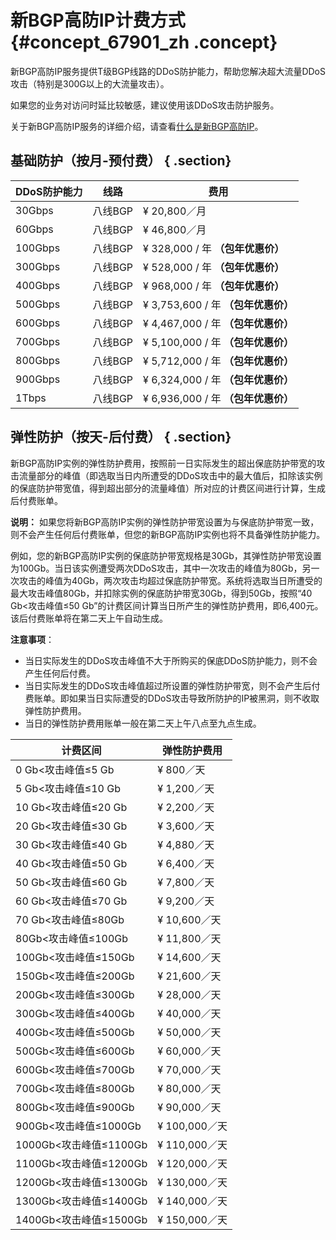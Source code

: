 # 新BGP高防IP计费方式 {#concept_67901_zh .concept}

新BGP高防IP服务提供T级BGP线路的DDoS防护能力，帮助您解决超大流量DDoS攻击（特别是300G以上的大流量攻击）。

如果您的业务对访问时延比较敏感，建议使用该DDoS攻击防护服务。

关于新BGP高防IP服务的详细介绍，请查看[什么是新BGP高防IP](cn.zh-CN/新BGP高防IP/产品简介/什么是新BGP高防IP.md#)。

## 基础防护（按月-预付费） { .section}

|DDoS防护能力|线路|费用|
|--------|--|--|
|30Gbps|八线BGP|¥ 20,800／月|
|60Gbps|八线BGP|¥ 46,800／月|
|100Gbps|八线BGP|¥ 328,000 / 年 **（包年优惠价）**|
|300Gbps|八线BGP|¥ 528,000 / 年 **（包年优惠价）**|
|400Gbps|八线BGP|¥ 968,000 / 年 **（包年优惠价）**|
|500Gbps|八线BGP|¥ 3,753,600 / 年 **（包年优惠价）**|
|600Gbps|八线BGP|¥ 4,467,000 / 年 **（包年优惠价）**|
|700Gbps|八线BGP|¥ 5,100,000 / 年 **（包年优惠价）**|
|800Gbps|八线BGP|¥ 5,712,000 / 年 **（包年优惠价）**|
|900Gbps|八线BGP|¥ 6,324,000 / 年 **（包年优惠价）**|
|1Tbps|八线BGP|¥ 6,936,000 / 年 **（包年优惠价）**|

## 弹性防护（按天-后付费） { .section}

新BGP高防IP实例的弹性防护费用，按照前一日实际发生的超出保底防护带宽的攻击流量部分的峰值（即选取当日内所遭受的DDoS攻击中的最大值后，扣除该实例的保底防护带宽值，得到超出部分的流量峰值）所对应的计费区间进行计算，生成后付费账单。

**说明：** 如果您将新BGP高防IP实例的弹性防护带宽设置为与保底防护带宽一致，则不会产生任何后付费账单，但您的新BGP高防IP实例也将不具备弹性防护能力。

例如，您的新BGP高防IP实例的保底防护带宽规格是30Gb，其弹性防护带宽设置为100Gb。当日该实例遭受两次DDoS攻击，其中一次攻击的峰值为80Gb，另一次攻击的峰值为40Gb，两次攻击均超过保底防护带宽。系统将选取当日所遭受的最大攻击峰值80Gb，并扣除实例的保底防护带宽30Gb，得到50Gb，按照“40 Gb<攻击峰值≤50 Gb”的计费区间计算当日所产生的弹性防护费用，即6,400元。该后付费账单将在第二天上午自动生成。

 **注意事项**：

-   当日实际发生的DDoS攻击峰值不大于所购买的保底DDoS防护能力，则不会产生任何后付费。
-   当日实际发生的DDoS攻击峰值超过所设置的弹性防护带宽，则不会产生后付费账单。即如果当日实际遭受的DDoS攻击导致所防护的IP被黑洞，则不收取弹性防护费用。
-   当日的弹性防护费用账单一般在第二天上午八点至九点生成。

|计费区间|弹性防护费用|
|----|------|
|0 Gb<攻击峰值≤5 Gb|¥ 800／天|
|5 Gb<攻击峰值≤10 Gb|¥ 1,200／天|
|10 Gb<攻击峰值≤20 Gb|¥ 2,200／天|
|20 Gb<攻击峰值≤30 Gb|¥ 3,600／天|
|30 Gb<攻击峰值≤40 Gb|¥ 4,880／天|
|40 Gb<攻击峰值≤50 Gb|¥ 6,400／天|
|50 Gb<攻击峰值≤60 Gb|¥ 7,800／天|
|60 Gb<攻击峰值≤70 Gb|¥ 9,200／天|
|70 Gb<攻击峰值≤80Gb|¥ 10,600／天|
|80Gb<攻击峰值≤100Gb|¥ 11,800／天|
|100Gb<攻击峰值≤150Gb|¥ 14,600／天|
|150Gb<攻击峰值≤200Gb|¥ 21,600／天|
|200Gb<攻击峰值≤300Gb|¥ 28,000／天|
|300Gb<攻击峰值≤400Gb|¥ 40,000／天|
|400Gb<攻击峰值≤500Gb|¥ 50,000／天|
|500Gb<攻击峰值≤600Gb|¥ 60,000／天|
|600Gb<攻击峰值≤700Gb|¥ 70,000／天|
|700Gb<攻击峰值≤800Gb|¥ 80,000／天|
|800Gb<攻击峰值≤900Gb|¥ 90,000／天|
|900Gb<攻击峰值≤1000Gb|¥ 100,000／天|
|1000Gb<攻击峰值≤1100Gb|¥ 110,000／天|
|1100Gb<攻击峰值≤1200Gb|¥ 120,000／天|
|1200Gb<攻击峰值≤1300Gb|¥ 130,000／天|
|1300Gb<攻击峰值≤1400Gb|¥ 140,000／天|
|1400Gb<攻击峰值≤1500Gb|¥ 150,000／天|

